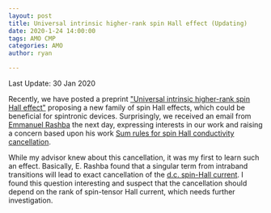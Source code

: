 ```yaml
---
layout: post
title: Universal intrinsic higher-rank spin Hall effect (Updating)
date: 2020-1-24 14:00:00
tags: AMO CMP
categories: AMO
author: ryan

---
```

Last Update: 30 Jan 2020

<head>
    <script src="https://cdn.mathjax.org/mathjax/latest/MathJax.js?config=TeX-AMS-MML_HTMLorMML" type="text/javascript"></script>
    <script type="text/x-mathjax-config">
        MathJax.Hub.Config({
            tex2jax: {
            skipTags: ['script', 'noscript', 'style', 'textarea', 'pre'],
            inlineMath: [['$','$']]
            }
        });
    </script>
</head>

Recently, we have posted a preprint ["Universal intrinsic higher-rank spin Hall effect"](https://arxiv.org/abs/2001.08675) proposing a new family of spin Hall effects, which could be beneficial for spintronic devices. Surprisingly, we received an email from [Emmanuel Rashba](https://en.wikipedia.org/wiki/Emmanuel_Rashba) the next day, expressing interests in our work and raising a concern based upon his work [Sum rules for spin Hall conductivity cancellation](https://doi.org/10.1103/PhysRevB.70.201309).

While my advisor knew about this cancellation, it was my first to learn such an effect. Basically, E. Rashba found that a singular term from intraband transitions will lead to exact cancellation of the [d.c. spin-Hall current](https://doi.org/10.1103/PhysRevLett.92.126603). I found this question interesting and suspect that the cancellation should depend on the rank of spin-tensor Hall current, which needs further investigation.
